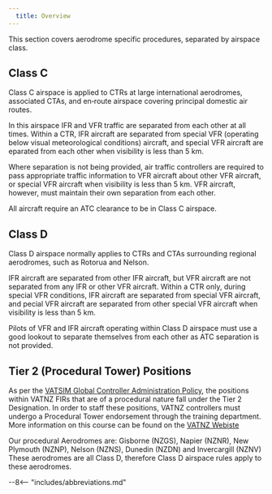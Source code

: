 ```yaml
---
  title: Overview
---
```


This section covers aerodrome specific procedures, separated by airspace class.

## Class C

Class C airspace is applied to CTRs at large international aerodromes, associated CTAs, and en‑route airspace covering principal domestic air routes.

In this airspace IFR and VFR traffic are separated from each other at all times. Within a CTR, IFR aircraft are separated from special VFR (operating below visual meteorological conditions) aircraft, and special VFR aircraft are  eparated from each other when visibility is less than 5 km.

Where separation is not being provided, air traffic controllers are required to pass appropriate traffic information to VFR aircraft about other VFR aircraft, or special VFR aircraft when visibility is less than 5 km. VFR aircraft, however, must maintain their own separation from each other.

All aircraft require an ATC clearance to be in Class C airspace.

## Class D

Class D airspace normally applies to CTRs and CTAs surrounding regional aerodromes, such as Rotorua and Nelson.

IFR aircraft are separated from other IFR aircraft, but VFR aircraft are not separated from any IFR or other VFR aircraft. Within a CTR only, during special VFR conditions, IFR aircraft are separated from special VFR aircraft, and pecial VFR aircraft are separated from other special VFR aircraft when visibility is less than 5 km.

Pilots of VFR and IFR aircraft operating within Class D airspace must use a good lookout to separate themselves from each other as ATC separation is not provided. 

## Tier 2 (Procedural Tower) Positions 

As per the [VATSIM Global Controller Administration Policy](https://vatsim.net/docs/policy/global-controller-administration-policy), the positions within VATNZ FIRs that are of a procedural nature fall under the Tier 2 Designation. In order to staff these positions, VATNZ controllers must undergo a Procedural Tower endorsement through the training department. More information on this course can be found on the [VATNZ Webiste](https://www.vatnz.net/training/courses/procedural-tower/)

Our procedural Aerodromes are: Gisborne (NZGS), Napier (NZNR), New Plymouth (NZNP), Nelson (NZNS), Dunedin (NZDN) and Invercargill (NZNV) These aerodromes are all Class D, therefore Class D airspace rules apply to these aerodromes. 

--8<-- "includes/abbreviations.md"


